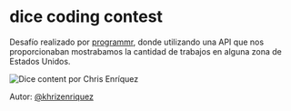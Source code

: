 dice coding contest
=============
Desafío realizado por [programmr](http://programmr.com/), donde utilizando una API que nos proporcionaban mostrabamos la cantidad de trabajos en alguna zona de Estados Unidos.


![Dice content por Chris Enríquez](http://khrizenriquez.com/dice-coding-contest/public/img/demo/demo_12_05_2016.png)


Autor: 
[@khrizenriquez](https://twitter.com/khrizEnriquez)

